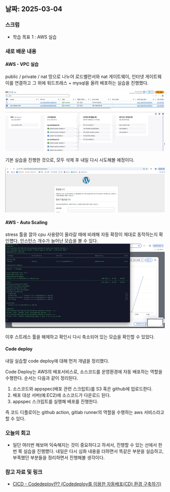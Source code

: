 ## 날짜: 2025-03-04

### 스크럼
- 학습 목표 1 : AWS 실습

### 새로 배운 내용
#### AWS - VPC 실습
public / private / nat 망으로 나누어 로드밸런서와 nat 게이트웨이, 인터넷 게이트웨이를 연결하고 그 위에 워드프레스 + mysql을 올려 배포하는 실습을 진행했다.

<img src="img/1.png">

기본 실습을 진행한 것으로, 모두 삭제 후 내일 다시 시도해볼 예정이다.

<img src="img/2.png">

#### AWS - Auto Scaling
stress 툴을 깔아 cpu 사용량이 올라갈 때에 비례해 자동 확장이 제대로 동작하는지 확인헀다. 인스턴스 개수가 늘어난 모습을 볼 수 있다.
<img src="img/3.png">

이후 스트레스 툴을 해제하고 확인시 다시 축소되어 있는 모습을 확인할 수 있었다.

#### Code deploy
내일 실습할 code deploy에 대해 먼저 개념을 정리했다.

Code Deploy는 AWS의 배포서비스로, 소스코드를 운영환경에 자동 배포하는 역할을 수행한다. 순서는 다음과 같이 정리된다.

1. 소스코드와 appspec(배포 관련 스크립트)를 S3 혹은 github에 업로드한다.
2. 배포 대상 서버(예:EC2)에 소스코드가 다운로드 된다.
3. appspec 스크립트를 실행해 배포를 진행한다.

즉 코드 디플로이는 github action, gitlab runner의 역할을 수행하는 aws 서비스라고 할 수 있다. 

### 오늘의 회고
- 일단 여러번 해보며 익숙해지는 것이 중요하다고 하셔서, 진행할 수 있는 선에서 한 번 쭉 실습을 진행헀다. 내일은 다시 심화 내용을 더하면서 똑같은 부분을 실습하고, 부족했던 부분들을 정리하면서 진행해볼 생각이다. 

### 참고 자료 및 링크
- [CICD - Codedeploy란? (Codedeploy를 이용한 자동배포(CD) 환경 구축하기)](https://galid1.tistory.com/745)

